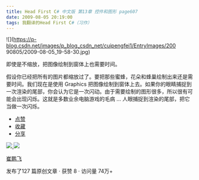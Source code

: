 ```yaml
---
title: Head First C# 中文版 第13章 控件和图形 page607
date: 2009-08-05 20:19:00
tags: 我翻译的Head First C#（习作）
---
```

![](https://p-blog.csdn.net/images/p_blog_csdn_net/cuipengfei1/EntryImages/200
90805/2009-08-05_19-58-30.jpg)

即使是不缩放，把图像绘制到窗体上也需要时间。

假设你已经把所有的图片都缩放过了。要把那些蜜蜂，花朵和蜂巢绘制出来还是需要时间。我们现在是使用  Graphics
把图像绘制到窗体上去。如果你的眼睛捕捉到一次渲染的尾部，你会认为它是一次闪动。由于需要绘制的图形很多，所以很有可能会出现闪烁。这就是多数业余电脑游戏的毛病
...  人眼捕捉到渲染的尾部，把它当做一次闪烁。

  * [ 点赞  ](javascript:;)
  * [ 收藏  ](javascript:;)
  * [ 分享 ](javascript:;)

[ ![](https://profile.csdnimg.cn/5/2/5/3_cuipengfei1)
![](https://g.csdnimg.cn/static/user-reg-year/1x/11.png)
](https://blog.csdn.net/cuipengfei1)

[ 崔鹏飞 ](https://blog.csdn.net/cuipengfei1)

发布了127 篇原创文章  ·  获赞 8  ·  访问量 74万+

